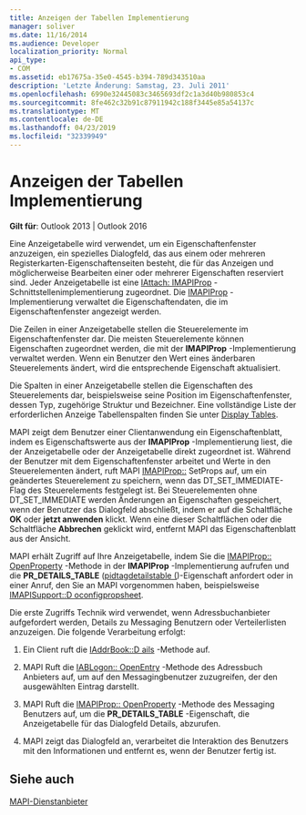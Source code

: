 ```yaml
---
title: Anzeigen der Tabellen Implementierung
manager: soliver
ms.date: 11/16/2014
ms.audience: Developer
localization_priority: Normal
api_type:
- COM
ms.assetid: eb17675a-35e0-4545-b394-789d343510aa
description: 'Letzte Änderung: Samstag, 23. Juli 2011'
ms.openlocfilehash: 6990e32445083c3465693df2c1a3d40b980853c4
ms.sourcegitcommit: 8fe462c32b91c87911942c188f3445e85a54137c
ms.translationtype: MT
ms.contentlocale: de-DE
ms.lasthandoff: 04/23/2019
ms.locfileid: "32339949"
---
```

# <a name="display-table-implementation"></a>Anzeigen der Tabellen Implementierung

  
  
**Gilt für**: Outlook 2013 | Outlook 2016 
  
Eine Anzeigetabelle wird verwendet, um ein Eigenschaftenfenster anzuzeigen, ein spezielles Dialogfeld, das aus einem oder mehreren Registerkarten-Eigenschaftenseiten besteht, die für das Anzeigen und möglicherweise Bearbeiten einer oder mehrerer Eigenschaften reserviert sind. Jeder Anzeigetabelle ist eine [IAttach: IMAPIProp](iattachimapiprop.md) -Schnittstellenimplementierung zugeordnet. Die [IMAPIProp](imapipropiunknown.md) -Implementierung verwaltet die Eigenschaftendaten, die im Eigenschaftenfenster angezeigt werden. 
  
Die Zeilen in einer Anzeigetabelle stellen die Steuerelemente im Eigenschaftenfenster dar. Die meisten Steuerelemente können Eigenschaften zugeordnet werden, die mit der **IMAPIProp** -Implementierung verwaltet werden. Wenn ein Benutzer den Wert eines änderbaren Steuerelements ändert, wird die entsprechende Eigenschaft aktualisiert. 
  
Die Spalten in einer Anzeigetabelle stellen die Eigenschaften des Steuerelements dar, beispielsweise seine Position im Eigenschaftenfenster, dessen Typ, zugehörige Struktur und Bezeichner. Eine vollständige Liste der erforderlichen Anzeige Tabellenspalten finden Sie unter [Display Tables](display-tables.md).
  
MAPI zeigt dem Benutzer einer Clientanwendung ein Eigenschaftenblatt, indem es Eigenschaftswerte aus der **IMAPIProp** -Implementierung liest, die der Anzeigetabelle oder der Anzeigetabelle direkt zugeordnet ist. Während der Benutzer mit dem Eigenschaftenfenster arbeitet und Werte in den Steuerelementen ändert, ruft MAPI [IMAPIProp::](imapiprop-setprops.md) SetProps auf, um ein geändertes Steuerelement zu speichern, wenn das DT_SET_IMMEDIATE-Flag des Steuerelements festgelegt ist. Bei Steuerelementen ohne DT_SET_IMMEDIATE werden Änderungen an Eigenschaften gespeichert, wenn der Benutzer das Dialogfeld abschließt, indem er auf die Schaltfläche **OK** oder **jetzt anwenden** klickt. Wenn eine dieser Schaltflächen oder die Schaltfläche **Abbrechen** geklickt wird, entfernt MAPI das Eigenschaftenblatt aus der Ansicht. 
  
MAPI erhält Zugriff auf Ihre Anzeigetabelle, indem Sie die [IMAPIProp:: OpenProperty](imapiprop-openproperty.md) -Methode in der **IMAPIProp** -Implementierung aufrufen und die **PR_DETAILS_TABLE** ([pidtagdetailstable (](pidtagdetailstable-canonical-property.md))-Eigenschaft anfordert oder in einer Anruf, den Sie an MAPI vorgenommen haben, beispielsweise [IMAPISupport::D oconfigpropsheet](imapisupport-doconfigpropsheet.md).
  
Die erste Zugriffs Technik wird verwendet, wenn Adressbuchanbieter aufgefordert werden, Details zu Messaging Benutzern oder Verteilerlisten anzuzeigen. Die folgende Verarbeitung erfolgt:
  
1. Ein Client ruft die [IAddrBook::D ails](iaddrbook-details.md) -Methode auf. 
    
2. MAPI Ruft die [IABLogon:: OpenEntry](iablogon-openentry.md) -Methode des Adressbuch Anbieters auf, um auf den Messagingbenutzer zuzugreifen, der den ausgewählten Eintrag darstellt. 
    
3. MAPI Ruft die [IMAPIProp:: OpenProperty](imapiprop-openproperty.md) -Methode des Messaging Benutzers auf, um die **PR_DETAILS_TABLE** -Eigenschaft, die Anzeigetabelle für das Dialogfeld Details, abzurufen. 
    
4. MAPI zeigt das Dialogfeld an, verarbeitet die Interaktion des Benutzers mit den Informationen und entfernt es, wenn der Benutzer fertig ist. 
    
## <a name="see-also"></a>Siehe auch



[MAPI-Dienstanbieter](mapi-service-providers.md)

